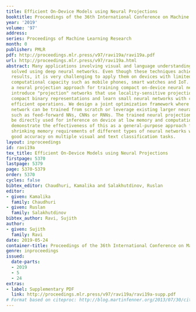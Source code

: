 ```yaml
---
title: Efficient On-Device Models using Neural Projections
booktitle: Proceedings of the 36th International Conference on Machine Learning
year: '2019'
volume: '97'
address: 
series: Proceedings of Machine Learning Research
month: 0
publisher: PMLR
pdf: http://proceedings.mlr.press/v97/ravi19a/ravi19a.pdf
url: http://proceedings.mlr.press/v97/ravi19a.html
abstract: Many applications involving visual and language understanding can be effectively
  solved using deep neural networks. Even though these techniques achieve state-of-the-art
  results, it is very challenging to apply them on devices with limited memory and
  computational capacity such as mobile phones, smart watches and IoT. We propose
  a neural projection approach for training compact on-device neural networks. We
  introduce "projection" networks that use locality-sensitive projections to generate
  compact binary representations and learn small neural networks with computationally
  efficient operations. We design a joint optimization framework where the projection
  network can be trained from scratch or leverage existing larger neural networks
  such as feed-forward NNs, CNNs or RNNs. The trained neural projection network can
  be directly used for inference on device at low memory and computation cost. We
  demonstrate the effectiveness of this as a general-purpose approach for significantly
  shrinking memory requirements of different types of neural networks while preserving
  good accuracy on multiple visual and text classification tasks.
layout: inproceedings
id: ravi19a
tex_title: Efficient On-Device Models using Neural Projections
firstpage: 5370
lastpage: 5379
page: 5370-5379
order: 5370
cycles: false
bibtex_editor: Chaudhuri, Kamalika and Salakhutdinov, Ruslan
editor:
- given: Kamalika
  family: Chaudhuri
- given: Ruslan
  family: Salakhutdinov
bibtex_author: Ravi, Sujith
author:
- given: Sujith
  family: Ravi
date: 2019-05-24
container-title: Proceedings of the 36th International Conference on Machine Learning
genre: inproceedings
issued:
  date-parts:
  - 2019
  - 5
  - 24
extras:
- label: Supplementary PDF
  link: http://proceedings.mlr.press/v97/ravi19a/ravi19a-supp.pdf
# Format based on citeproc: http://blog.martinfenner.org/2013/07/30/citeproc-yaml-for-bibliographies/
---
```


